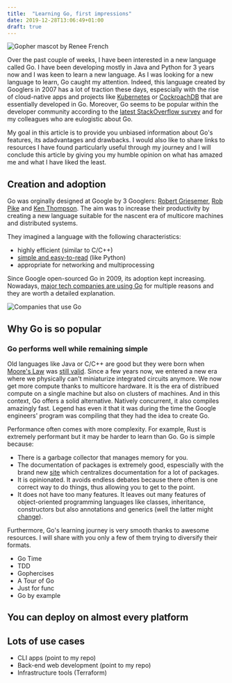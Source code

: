```yaml
---
title:  "Learning Go, first impressions"
date: 2019-12-28T13:06:49+01:00
draft: true
---
```


![Gopher mascot by Renee French](/img/go_first_impressions/gopher.png)

Over the past couple of weeks, I have been interested in a new language called Go. I have been developing mostly in Java and Python for 3 years now and I was keen to learn a new language. As I was looking for a new language to learn, Go caught my attention. Indeed, this language created by Googlers in 2007 has a lot of traction these days, espescially with the rise of cloud-native apps  and projects like [Kubernetes](https://kubernetes.io/) or [CockroachDB](https://www.cockroachlabs.com/) that are essentially developed in Go. Moreover, Go seems to be popular within the developer community according to the [latest StackOverflow survey](https://insights.stackoverflow.com/survey/2019) and for my colleagues who are eulogistic about Go.

My goal in this article is to provide you unbiased information about Go's features, its adadvantages and drawbacks. I would also like to share links to resources I have found particularly useful through my journey and I will conclude this article by giving you my humble opinion on what has amazed me and what I have liked the least.

## Creation and adoption

Go was orginally designed at Google by 3 Googlers: [Robert Griesemer](https://github.com/griesemer), [Rob Pike](https://github.com/robpike) and [Ken Thompson](https://github.com/ken). The aim was to increase their productivity by creating a new language suitable for the nascent era of multicore machines and distributed systems.

They imagined a language with the following characteristics:

* highly efficient (similar to C/C++)
* [simple and easy-to-read](https://www.youtube.com/watch?v=cQ7STILAS0M) (like Python)
* appropriate for networking and multiprocessing

Since Google open-sourced Go in 2009, its adoption kept increasing. Nowadays, [major tech companies are using Go](https://github.com/golang/go/wiki/GoUsers) for multiple reasons and they are worth a detailed explanation.

![Companies that use Go](/img/go_first_impressions/go_users.png)

## Why Go is so popular

### Go performs well while remaining simple

Old languages like Java or C/C++ are good but they were born when [Moore's Law](https://en.wikipedia.org/wiki/Moore%27s_law) was [still valid](https://www.economist.com/technology-quarterly/2016-03-12/after-moores-law). Since a few years now, we entered a new era where we physically can't miniaturize integrated circuits anymore. We now get more compute thanks to multicore hardware. It is the era of distribued compute on a single machine but also on clusters of machines. And in this context, Go offers a solid alternative. Natively concurrent, it also compiles amazingly fast. Legend has even it that it was during the time the Google engineers' program was compiling that they had the idea to create Go.

Performance often comes with more complexity. For example, Rust is extremely performant but it may be harder to learn than Go. Go is simple because:

* There is a garbage collector that manages memory for you.
* The documentation of packages is extremely good, espescially with the brand new [site](https://pkg.go.dev/) which centralizes documentation for a lot of packages.
* It is opinionated. It avoids endless debates because there often is one correct way to do things, thus allowing you to get to the point.
* It does not have too many features. It leaves out many features of object-oriented programming languages like classes, inheritance, constructors but also annotations and generics (well the latter might [change](https://blog.golang.org/why-generics)).

Furthermore, Go's learning journey is very smooth thanks to awesome resources. I will share with you only a few of them trying to diversify their formats.

* Go Time
* TDD
* Gophercises
* A Tour of Go
* Just for func
* Go by example

## You can deploy on almost every platform

## Lots of use cases

* CLI apps (point to my repo)
* Back-end web development (point to my repo)
* Infrastructure tools (Terraform)
